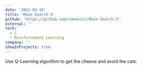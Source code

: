 ```yaml
---
date: '2021-03-18'
title: 'Maze Search 3'
github: 'https://github.com/namoosir/Maze-Search-3'
external: ''
tech:
  - C
  - Reinforcement Learning
company: ''
showInProjects: true
---
```


Use Q-Learning algorithm to get the cheese and avoid the cats.
